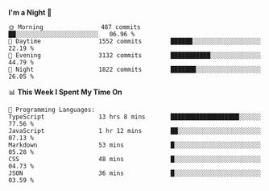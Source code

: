 <!--START_SECTION:waka-->
**I'm a Night 🦉** 

```text
🌞 Morning                487 commits         ██░░░░░░░░░░░░░░░░░░░░░░░   06.96 % 
🌆 Daytime                1552 commits        ██████░░░░░░░░░░░░░░░░░░░   22.19 % 
🌃 Evening                3132 commits        ███████████░░░░░░░░░░░░░░   44.79 % 
🌙 Night                  1822 commits        ███████░░░░░░░░░░░░░░░░░░   26.05 % 
```


📊 **This Week I Spent My Time On** 

```text
💬 Programming Languages: 
TypeScript               13 hrs 8 mins       ███████████████████░░░░░░   77.56 % 
JavaScript               1 hr 12 mins        ██░░░░░░░░░░░░░░░░░░░░░░░   07.13 % 
Markdown                 53 mins             █░░░░░░░░░░░░░░░░░░░░░░░░   05.28 % 
CSS                      48 mins             █░░░░░░░░░░░░░░░░░░░░░░░░   04.73 % 
JSON                     36 mins             █░░░░░░░░░░░░░░░░░░░░░░░░   03.59 % 
```


<!--END_SECTION:waka-->
